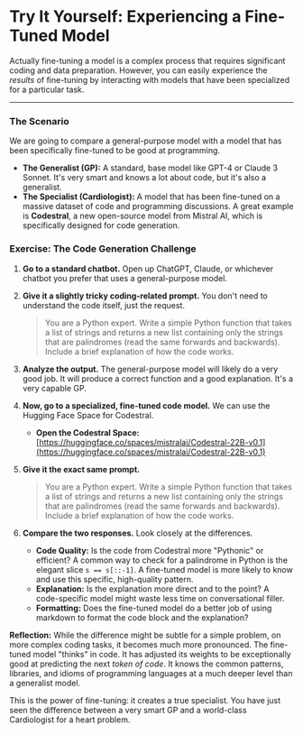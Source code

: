 # Try It Yourself: Experiencing a Fine-Tuned Model

Actually fine-tuning a model is a complex process that requires significant coding and data preparation. However, you can easily experience the *results* of fine-tuning by interacting with models that have been specialized for a particular task.

---

### The Scenario

We are going to compare a general-purpose model with a model that has been specifically fine-tuned to be good at programming.

*   **The Generalist (GP):** A standard, base model like GPT-4 or Claude 3 Sonnet. It's very smart and knows a lot about code, but it's also a generalist.
*   **The Specialist (Cardiologist):** A model that has been fine-tuned on a massive dataset of code and programming discussions. A great example is **Codestral**, a new open-source model from Mistral AI, which is specifically designed for code generation.

### Exercise: The Code Generation Challenge

1.  **Go to a standard chatbot.** Open up ChatGPT, Claude, or whichever chatbot you prefer that uses a general-purpose model.

2.  **Give it a slightly tricky coding-related prompt.** You don't need to understand the code itself, just the request.
    > You are a Python expert. Write a simple Python function that takes a list of strings and returns a new list containing only the strings that are palindromes (read the same forwards and backwards). Include a brief explanation of how the code works.

3.  **Analyze the output.** The general-purpose model will likely do a very good job. It will produce a correct function and a good explanation. It's a very capable GP.

4.  **Now, go to a specialized, fine-tuned code model.** We can use the Hugging Face Space for Codestral.
    *   **Open the Codestral Space:** [https://huggingface.co/spaces/mistralai/Codestral-22B-v0.1](https://huggingface.co/spaces/mistralai/Codestral-22B-v0.1)

5.  **Give it the exact same prompt.**
    > You are a Python expert. Write a simple Python function that takes a list of strings and returns a new list containing only the strings that are palindromes (read the same forwards and backwards). Include a brief explanation of how the code works.

6.  **Compare the two responses.** Look closely at the differences.
    *   **Code Quality:** Is the code from Codestral more "Pythonic" or efficient? A common way to check for a palindrome in Python is the elegant slice `s == s[::-1]`. A fine-tuned model is more likely to know and use this specific, high-quality pattern.
    *   **Explanation:** Is the explanation more direct and to the point? A code-specific model might waste less time on conversational filler.
    *   **Formatting:** Does the fine-tuned model do a better job of using markdown to format the code block and the explanation?

**Reflection:**
While the difference might be subtle for a simple problem, on more complex coding tasks, it becomes much more pronounced. The fine-tuned model "thinks" in code. It has adjusted its weights to be exceptionally good at predicting the next *token of code*. It knows the common patterns, libraries, and idioms of programming languages at a much deeper level than a generalist model.

This is the power of fine-tuning: it creates a true specialist. You have just seen the difference between a very smart GP and a world-class Cardiologist for a heart problem.
